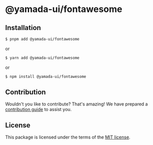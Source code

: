 # @yamada-ui/fontawesome

## Installation

```sh
$ pnpm add @yamada-ui/fontawesome
```

or

```sh
$ yarn add @yamada-ui/fontawesome
```

or

```sh
$ npm install @yamada-ui/fontawesome
```

## Contribution

Wouldn't you like to contribute? That's amazing! We have prepared a [contribution guide](https://github.com/hirotomoyamada/yamada-ui/blob/main/CONTRIBUTING.md) to assist you.

## License

This package is licensed under the terms of the
[MIT license](https://github.com/hirotomoyamada/yamada-ui/blob/main/LICENSE).
